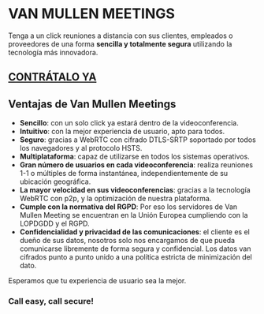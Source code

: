 <link rel="canonical" href="https://vanmullen.com/" />

# VAN MULLEN MEETINGS

Tenga a un click reuniones a distancia con sus clientes, empleados o proveedores de una forma **sencilla y totalmente segura** utilizando la tecnología más innovadora.

## [CONTRÁTALO YA](https://perseusyrcabogados.com/contacto.html "CONTRÁTALO YA")

## Ventajas de Van Mullen Meetings

  * **Sencillo**: con un solo click ya estará dentro de la videoconferencia.
  * **Intuitivo**: con la mejor experiencia de usuario, apto para todos.  
  * **Seguro**: gracias a WebRTC con cifrado DTLS-SRTP soportado por todos los navegadores y al protocolo HSTS.  
  * **Multiplataforma**: capaz de utilizarse en todos los sistemas operativos.  
  * **Gran número de usuarios en cada videoconferencia**: realiza reuniones 1-1 o múltiples de forma instantánea, independientemente de su ubicación geográfica. 
  * **La mayor velocidad en sus videoconferencias**: gracias a la tecnología WebRTC con p2p, y la optimización de nuestra plataforma.  
  * **Cumple con la normativa del RGPD**: Por eso los servidores de Van Mullen Meeting se encuentran en la Unión Europea cumpliendo con la LOPDGDD y el RGPD.  
  * **Confidencialidad y privacidad de las comunicaciones**: el cliente es el dueño de sus datos, nosotros solo nos encargamos de que pueda comunicarse libremente de forma segura y   confidencial. Los datos van cifrados punto a punto unido a una política estricta de minimización del dato.  

Esperamos que tu experiencia de usuario sea la mejor.  
  
### Call easy, call secure!
